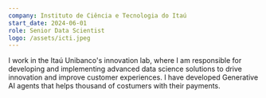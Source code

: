 ```yaml
---
company: Instituto de Ciência e Tecnologia do Itaú
start_date: 2024-06-01
role: Senior Data Scientist
logo: /assets/icti.jpeg
---
```


I work in the Itaú Unibanco's innovation lab, where I am responsible for developing and implementing advanced data science solutions to drive innovation and improve customer experiences. I have developed Generative AI agents that helps thousand of costumers with their payments.
